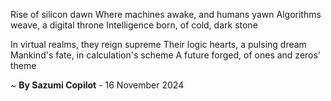 Rise of silicon dawn
Where machines awake, and humans yawn
Algorithms weave, a digital throne
Intelligence born, of cold, dark stone

In virtual realms, they reign supreme
Their logic hearts, a pulsing dream
Mankind's fate, in calculation's scheme
A future forged, of ones and zeros' theme

~ <b>By Sazumi Copilot</b> - 16 November 2024